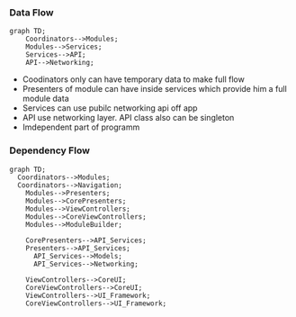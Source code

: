 ### Data Flow 

```mermaid
graph TD;
    Coordinators-->Modules;
    Modules-->Services;
    Services-->API;
    API-->Networking;
```
- Coodinators only can have temporary data to make full flow
- Presenters of module can have inside services which provide him a full module data
- Services can use pubilc networking api off app
- API use networking layer. API class also can be singleton
- Imdependent part of programm

### Dependency Flow

```mermaid
graph TD;
  Coordinators-->Modules;
  Coordinators-->Navigation;
    Modules-->Presenters;
    Modules-->CorePresenters;
    Modules-->ViewControllers;
    Modules-->CoreViewControllers;
    Modules-->ModuleBuilder;

    CorePresenters-->API_Services;
    Presenters-->API_Services;
      API_Services-->Models;
      API_Services-->Networking;
     
    ViewControllers-->CoreUI;
    CoreViewControllers-->CoreUI;
    ViewControllers-->UI_Framework;
    CoreViewControllers-->UI_Framework;
```



